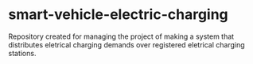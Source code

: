 # smart-vehicle-electric-charging
Repository created for managing the project of making a system that distributes eletrical charging demands over registered eletrical charging stations.
